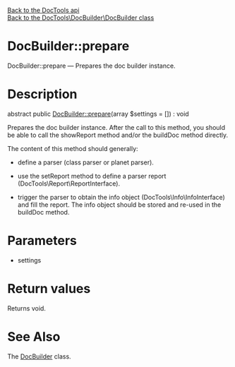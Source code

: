 [Back to the DocTools api](https://github.com/lingtalfi/DocTools/blob/master/doc/api/DocTools.md)<br>
[Back to the DocTools\DocBuilder\DocBuilder class](https://github.com/lingtalfi/DocTools/blob/master/doc/api/DocTools/DocBuilder/DocBuilder.md)


DocBuilder::prepare
================



DocBuilder::prepare — Prepares the doc builder instance.




Description
================


abstract public [DocBuilder::prepare](https://github.com/lingtalfi/DocTools/blob/master/doc/api/DocTools/DocBuilder/DocBuilder/prepare.md)(array $settings = []) : void




Prepares the doc builder instance.
After the call to this method, you should be able to call the showReport method and/or
the buildDoc method directly.

The content of this method should generally:

- define a parser (class parser or planet parser).
- use the setReport method to define a parser report (DocTools\Report\ReportInterface).

- trigger the parser to obtain the info object (DocTools\Info\InfoInterface) and fill the report.
The info object should be stored and re-used in the buildDoc method.




Parameters
================


- settings

    


Return values
================

Returns void.







See Also
================

The [DocBuilder](https://github.com/lingtalfi/DocTools/blob/master/doc/api/DocTools/DocBuilder/DocBuilder.md) class.
